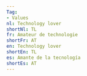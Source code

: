 ```yaml
---
Tag: 
- Values
nl: Technology lover
shortNl: TL
fr: Amateur de technologie
shortFr: AT
en: Technology lover
shortEn: TL
es: Amante de la tecnología
shortEs: AT
---
```

